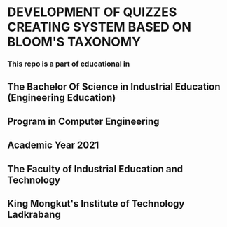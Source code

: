 # DEVELOPMENT OF QUIZZES CREATING SYSTEM BASED ON BLOOM'S TAXONOMY

### This repo is a part of educational in 
## The Bachelor Of Science in Industrial Education (Engineering Education) 
## Program in Computer Engineering 
## Academic Year 2021
## The Faculty of Industrial Education and Technology
## King Mongkut's Institute of Technology Ladkrabang
